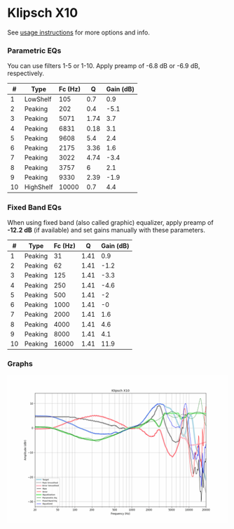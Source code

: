 # Klipsch X10
See [usage instructions](https://github.com/jaakkopasanen/AutoEq#usage) for more options and info.

### Parametric EQs
You can use filters 1-5 or 1-10. Apply preamp of -6.8 dB or -6.9 dB, respectively.

|   # | Type      |   Fc (Hz) |    Q |   Gain (dB) |
|-----|-----------|-----------|------|-------------|
|   1 | LowShelf  |       105 | 0.7  |         0.9 |
|   2 | Peaking   |       202 | 0.4  |        -5.1 |
|   3 | Peaking   |      5071 | 1.74 |         3.7 |
|   4 | Peaking   |      6831 | 0.18 |         3.1 |
|   5 | Peaking   |      9608 | 5.4  |         2.4 |
|   6 | Peaking   |      2175 | 3.36 |         1.6 |
|   7 | Peaking   |      3022 | 4.74 |        -3.4 |
|   8 | Peaking   |      3757 | 6    |         2.1 |
|   9 | Peaking   |      9330 | 2.39 |        -1.9 |
|  10 | HighShelf |     10000 | 0.7  |         4.4 |

### Fixed Band EQs
When using fixed band (also called graphic) equalizer, apply preamp of **-12.2 dB** (if available) and set gains manually with these parameters.

|   # | Type    |   Fc (Hz) |    Q |   Gain (dB) |
|-----|---------|-----------|------|-------------|
|   1 | Peaking |        31 | 1.41 |         0.9 |
|   2 | Peaking |        62 | 1.41 |        -1.2 |
|   3 | Peaking |       125 | 1.41 |        -3.3 |
|   4 | Peaking |       250 | 1.41 |        -4.6 |
|   5 | Peaking |       500 | 1.41 |        -2   |
|   6 | Peaking |      1000 | 1.41 |        -0   |
|   7 | Peaking |      2000 | 1.41 |         1.6 |
|   8 | Peaking |      4000 | 1.41 |         4.6 |
|   9 | Peaking |      8000 | 1.41 |         4.1 |
|  10 | Peaking |     16000 | 1.41 |        11.9 |

### Graphs
![](./Klipsch%20X10.png)
